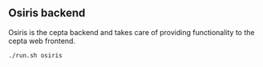 ## Osiris backend

Osiris is the cepta backend and takes care of providing
functionality to the cepta web frontend.

```bash
./run.sh osiris
```